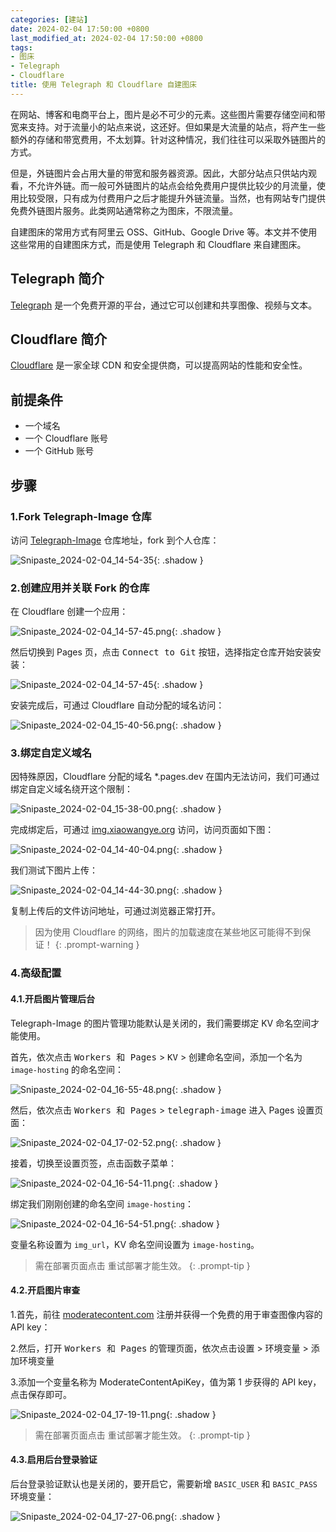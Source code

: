 ```yaml
---
categories: [建站]
date: 2024-02-04 17:50:00 +0800
last_modified_at: 2024-02-04 17:50:00 +0800
tags:
- 图床
- Telegraph
- Cloudflare
title: 使用 Telegraph 和 Cloudflare 自建图床
---
```


在网站、博客和电商平台上，图片是必不可少的元素。这些图片需要存储空间和带宽来支持。对于流量小的站点来说，这还好。但如果是大流量的站点，将产生一些额外的存储和带宽费用，不太划算。针对这种情况，我们往往可以采取外链图片的方式。

但是，外链图片会占用大量的带宽和服务器资源。因此，大部分站点只供站内观看，不允许外链。而一般可外链图片的站点会给免费用户提供比较少的月流量，使用比较受限，只有成为付费用户之后才能提升外链流量。当然，也有网站专门提供免费外链图片服务。此类网站通常称之为图床，不限流量。

自建图床的常用方式有阿里云 OSS、GitHub、Google Drive 等。本文并不使用这些常用的自建图床方式，而是使用 Telegraph 和 Cloudflare 来自建图床。

## Telegraph 简介

[Telegraph](https://telegra.ph) 是一个免费开源的平台，通过它可以创建和共享图像、视频与文本。

## Cloudflare 简介

[Cloudflare](https://www.cloudflare.com) 是一家全球 CDN 和安全提供商，可以提高网站的性能和安全性。

## 前提条件

- 一个域名
- 一个 Cloudflare 账号
- 一个 GitHub 账号

## 步骤

### 1.Fork Telegraph-Image 仓库

访问 [Telegraph-Image](https://github.com/cf-pages/Telegraph-Image) 仓库地址，fork 到个人仓库：

![Snipaste_2024-02-04_14-54-35](/img/Snipaste_2024-02-04_14-54-35.png){: .shadow }

### 2.创建应用并关联 Fork 的仓库

在 Cloudflare 创建一个应用：

![Snipaste_2024-02-04_14-57-45.png](/img/Snipaste_2024-02-04_14-57-45.png){: .shadow }

然后切换到 Pages 页，点击 <kbd>Connect to Git</kbd> 按钮，选择指定仓库开始安装安装：

![Snipaste_2024-02-04_14-57-45](/img/Snipaste_2024-02-04_14-57-45.png){: .shadow }

安装完成后，可通过 Cloudflare 自动分配的域名访问：

![Snipaste_2024-02-04_15-40-56.png](/img/Snipaste_2024-02-04_15-40-56.png){: .shadow }

### 3.绑定自定义域名

因特殊原因，Cloudflare 分配的域名 *.pages.dev 在国内无法访问，我们可通过绑定自定义域名绕开这个限制：

![Snipaste_2024-02-04_15-38-00.png](/img/Snipaste_2024-02-04_15-38-00.png){: .shadow }

完成绑定后，可通过 [img.xiaowangye.org](https://img.xiaowangye.org) 访问，访问页面如下图：

![Snipaste_2024-02-04_14-40-04.png](/img/Snipaste_2024-02-04_14-40-04.png){: .shadow }

我们测试下图片上传：

![Snipaste_2024-02-04_14-44-30.png](/img/Snipaste_2024-02-04_14-44-30.png){: .shadow }

复制上传后的文件访问地址，可通过浏览器正常打开。

> 因为使用 Cloudflare 的网络，图片的加载速度在某些地区可能得不到保证！
{: .prompt-warning }

### 4.高级配置

#### 4.1.开启图片管理后台

Telegraph-Image 的图片管理功能默认是关闭的，我们需要绑定 KV 命名空间才能使用。

首先，依次点击 <kbd>Workers 和 Pages</kbd> > <kbd>KV</kbd> > <kbd>创建命名空间</kbd>，添加一个名为 `image-hosting` 的命名空间：

![Snipaste_2024-02-04_16-55-48.png](/img/Snipaste_2024-02-04_16-55-48.png){: .shadow }

然后，依次点击 <kbd>Workers 和 Pages</kbd> > <kbd>telegraph-image</kbd> 进入 Pages 设置页面：

![Snipaste_2024-02-04_17-02-52.png](/img/Snipaste_2024-02-04_17-02-52.png){: .shadow }

接着，切换至<kbd>设置</kbd>页签，点击<kbd>函数</kbd>子菜单：

![Snipaste_2024-02-04_16-54-11.png](/img/Snipaste_2024-02-04_16-54-11.png){: .shadow }

绑定我们刚刚创建的命名空间 `image-hosting`：

![Snipaste_2024-02-04_16-54-51.png](/img/Snipaste_2024-02-04_16-54-51.png){: .shadow }

变量名称设置为 `img_url`，KV 命名空间设置为 `image-hosting`。

> 需在部署页面点击 <kbd>重试部署</kbd>才能生效。
{: .prompt-tip }

#### 4.2.开启图片审查

1.首先，前往 [moderatecontent.com](https://moderatecontent.com) 注册并获得一个免费的用于审查图像内容的 API key：

2.然后，打开 <kbd>Workers 和 Pages</kbd> 的管理页面，依次点击<kbd>设置</kbd> > <kbd>环境变量</kbd> > <kbd>添加环境变量</kbd>

3.添加一个变量名称为 ModerateContentApiKey，值为第 1 步获得的 API key，点击保存即可。

![Snipaste_2024-02-04_17-19-11.png](/img/Snipaste_2024-02-04_17-19-11.png){: .shadow }

> 需在部署页面点击 <kbd>重试部署</kbd>才能生效。
{: .prompt-tip }

#### 4.3.启用后台登录验证

后台登录验证默认也是关闭的，要开启它，需要新增 `BASIC_USER` 和 `BASIC_PASS` 环境变量：

![Snipaste_2024-02-04_17-27-06.png](/img/Snipaste_2024-02-04_17-27-06.png){: .shadow }
